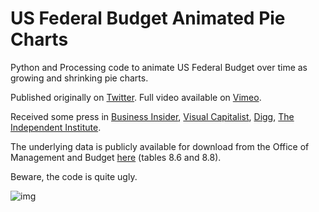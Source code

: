 # US Federal Budget Animated Pie Charts
Python and Processing code to animate US Federal Budget over time as growing and shrinking pie charts.

Published originally on [Twitter](https://twitter.com/wgeary/status/1038837666937282560). Full video available on [Vimeo](https://vimeo.com/288958060).

Received some press in [Business Insider](https://www.businessinsider.com/discretionary-spending-in-the-us-has-doubled-since-the-1960s-2018-9), [Visual Capitalist](https://www.visualcapitalist.com/50-years-u-s-discretionary-spending/), [Digg](http://digg.com/2018/us-discretionary-spending-over-time), [The Independent Institute](http://blog.independent.org/2018/09/24/the-growth-of-discretionary-and-mandatory-spending/).

The underlying data is publicly available for download from the Office of Management and Budget [here](https://www.whitehouse.gov/omb/historical-tables/) (tables 8.6 and 8.8).

Beware, the code is quite ugly.

![img](https://i.imgur.com/oDkp3DN.jpg)





